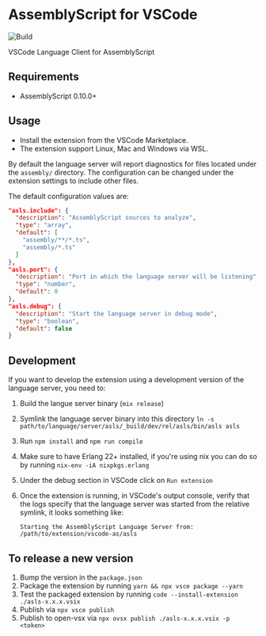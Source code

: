 # AssemblyScript for VSCode

![Build](https://github.com/saulecabrera/vscode-as/workflows/Build/badge.svg)


VSCode Language Client for AssemblyScript

## Requirements

- AssemblyScript 0.10.0+


## Usage

- Install the extension from the VSCode Marketplace.
- The extension support Linux, Mac and Windows via WSL.

By default the language server will report diagnostics for files located under
the `assembly/` directory. The configuration can be changed under the extension
settings to include other files.

The default configuration values are:

```json
"asls.include": {
  "description": "AssemblyScript sources to analyze",
  "type": "array",
  "default": [
    "assembly/**/*.ts",
    "assembly/*.ts"
  ]
},
"asls.port": {
  "description": "Port in which the language server will be listening",
  "type": "number",
  "default": 0
},
"asls.debug": {
  "description": "Start the language server in debug mode",
  "type": "boolean",
  "default": false
}

```

## Development

If you want to develop the extension using a development version of the language
server, you need to:

1. Build the langue server binary (`mix release`)
2. Symlink the language server binary into this directory `ln -s
   path/to/language/server/asls/_build/dev/rel/asls/bin/asls asls`

3. Run `npm install` and `npm run compile`

4. Make sure to have Erlang 22+ installed, if you're using nix you can do so by
   running `nix-env -iA nixpkgs.erlang`

5. Under the debug section in VSCode click on `Run extension`

6. Once the extension is running, in VSCode's output console, verify that the
   logs specify that the language server was started from the relative symlink,
   it looks something like:

   ```
   Starting the AssemblyScript Language Server from: /path/to/extension/vscode-as/asls
   ```
## To release a new version

1. Bump the version in the `package.json`
2. Package the extension by running `yarn && npx vsce package --yarn`
3. Test the packaged extension by running `code --install-extension ./asls-x.x.x.vsix`
4. Publish via `npx vsce publish`
5. Publish to open-vsx via `npx ovsx publish ./asls-x.x.x.vsix -p <token>`


